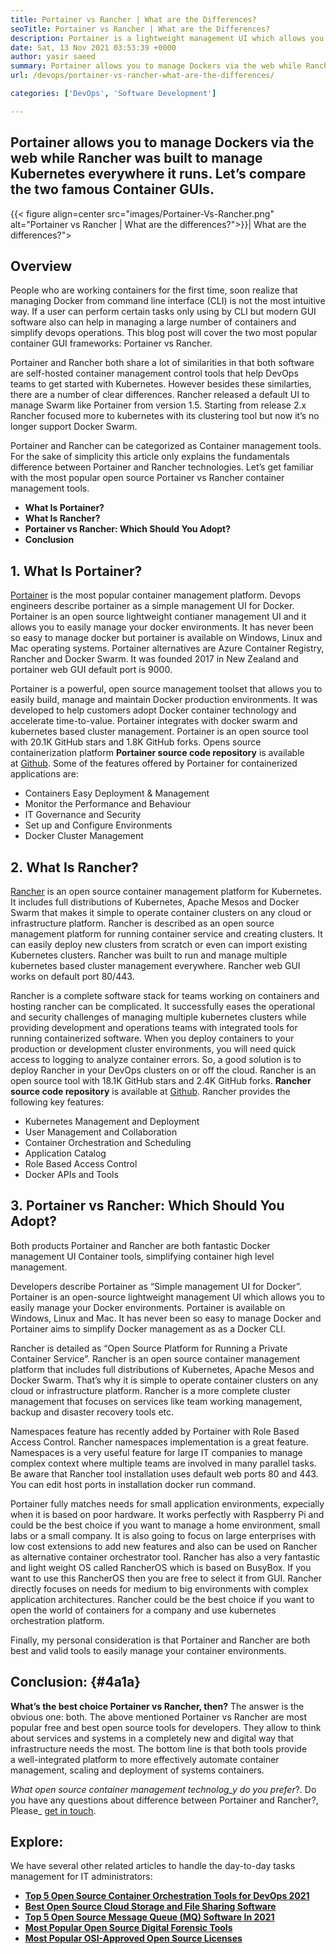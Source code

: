 ```yaml
---
title: Portainer vs Rancher | What are the Differences?
seoTitle: Portainer vs Rancher | What are the Differences?
description: Portainer is a lightweight management UI which allows you to easily manage your different Docker environments while Rancher was built to manage Kubernetes everywhere it runs.
date: Sat, 13 Nov 2021 03:53:39 +0000
author: yasir saeed
summary: Portainer allows you to manage Dockers via the web while Rancher was built to manage Kubernetes everywhere it runs. Let’s compare the two famous Container GUIs.
url: /devops/portainer-vs-rancher-what-are-the-differences/

categories: ['DevOps', 'Software Development']

---
```

## Portainer allows you to manage Dockers via the web while Rancher was built to manage Kubernetes everywhere it runs. Let’s compare the two famous Container GUIs.

{{< figure align=center src="images/Portainer-Vs-Rancher.png" alt="Portainer vs Rancher | What are the differences?">}}| What are the differences?">  

## Overview

People who are working containers for the first time, soon realize that managing Docker from command line interface (CLI) is not the most intuitive way. If a user can perform certain tasks only using by CLI but modern GUI software also can help in managing a large number of containers and simplify devops operations. This blog post will cover the two most popular container GUI frameworks: Portainer vs Rancher.

Portainer and Rancher both share a lot of similarities in that both software are self-hosted container management control tools that help DevOps teams to get started with Kubernetes. However besides these similarties, there are a number of clear differences. Rancher released a default UI to manage Swarm like Portainer from version 1.5. Starting from release 2.x Rancher focused more to kubernetes with its clustering tool but now it’s no longer support Docker Swarm. 

Portainer and Rancher can be categorized as Container management tools. For the sake of simplicity this article only explains the fundamentals difference between Portainer and Rancher technologies. Let’s get familiar with the most popular open source Portainer vs Rancher container management tools.

  * **What Is Portainer?**
  * **What Is Rancher?**
  * **Portainer vs Rancher: Which Should You Adopt?**
  * **Conclusion**

## **1. What Is Portainer?**

[Portainer][1] is the most popular container management platform. Devops engineers describe portainer as a simple management UI for Docker. Portainer is an open source lightweight contianer management UI and it allows you to easily manage your docker environments. It has never been so easy to manage docker but portainer is available on Windows, Linux and Mac operating systems. Portainer alternatives are Azure Container Registry, Rancher and Docker Swarm. It was founded 2017 in New Zealand and portainer web GUI default port is 9000.

Portainer is a powerful, open source management toolset that allows you to easily build, manage and maintain Docker production environments. It was developed to help customers adopt Docker container technology and accelerate time-to-value. Portainer integrates with docker swarm and kubernetes based cluster management. Portainer is an open source tool with 20.1K GitHub stars and 1.8K GitHub forks. Opens source containerization platform **Portainer source code repository** is available at [Github][2]. Some of the features offered by Portainer for containerized applications are:

  * Containers Easy Deployment & Management
  * Monitor the Performance and Behaviour
  * IT Governance and Security
  * Set up and Configure Environments
  * Docker Cluster Management

## 2. What Is Rancher?

[Rancher][3] is an open source container management platform for Kubernetes. It includes full distributions of Kubernetes, Apache Mesos and Docker Swarm that makes it simple to operate container clusters on any cloud or infrastructure platform. Rancher is described as an open source management platform for running container service and creating clusters. It can easily deploy new clusters from scratch or even can import existing Kubernetes clusters. Rancher was built to run and manage multiple kubernetes based cluster management everywhere. Rancher web GUI works on default port 80/443.

Rancher is a complete software stack for teams working on containers and hosting rancher can be complicated. It successfully eases the operational and security challenges of managing multiple kubernetes clusters while providing development and operations teams with integrated tools for running containerized software. When you deploy containers to your production or development cluster environments, you will need quick access to logging to analyze container errors. So, a good solution is to deploy Rancher in your DevOps clusters on or off the cloud. Rancher is an open source tool with 18.1K GitHub stars and 2.4K GitHub forks. **Rancher source code repository** is available at [Github][4]. Rancher provides the following key features:

  * Kubernetes Management and Deployment
  * User Management and Collaboration
  * Container Orchestration and Scheduling
  * Application Catalog
  * Role Based Access Control
  * Docker APIs and Tools

## 3. Portainer vs Rancher: Which Should You Adopt?

Both products Portainer and Rancher are both fantastic Docker management UI Container tools, simplifying container high level management.

Developers describe Portainer as “Simple management UI for Docker”. Portainer is an open-source lightweight management UI which allows you to easily manage your Docker environments. Portainer is available on Windows, Linux and Mac. It has never been so easy to manage Docker and Portainer aims to simplify Docker management as as a Docker CLI.

Rancher is detailed as “Open Source Platform for Running a Private Container Service”. Rancher is an open source container management platform that includes full distributions of Kubernetes, Apache Mesos and Docker Swarm. That’s why it is simple to operate container clusters on any cloud or infrastructure platform. Rancher is a more complete cluster management that focuses on services like team working management, backup and disaster recovery tools etc.

Namespaces feature has recently added by Portainer with Role Based Access Control. Rancher namespaces implementation is a great feature. Namespaces is a very useful feature for large IT companies to manage complex context where multiple teams are involved in many parallel tasks. Be aware that Rancher tool installation uses default web ports 80 and 443. You can edit host ports in installation docker run command.

Portainer fully matches needs for small application environments, expecially when it is based on poor hardware. It works perfectly with Raspberry Pi and could be the best choice if you want to manage a home environment, small labs or a small company. It is also going to focus on large enterprises with low cost extensions to add new features and also can be used on Rancher as alternative container orchestrator tool. Rancher has also a very fantastic and light weight OS called RancherOS which is based on BusyBox. If you want to use this RancherOS then you are free to select it from GUI. Rancher directly focuses on needs for medium to big environments with complex application architectures. Rancher could be the best choice if you want to open the world of containers for a company and use kubernetes orchestration platform.

Finally, my personal consideration is that Portainer and Rancher are both best and valid tools to easily manage your container environments.

## Conclusion: {#4a1a}

**What’s the best choice Portainer vs Rancher, then?** The answer is the obvious one: both. The above mentioned Portainer vs Rancher are most popular free and best open source tools for developers. They allow to think about services and systems in a completely new and digital way that infrastructure needs the most. The bottom line is that both tools provide a well-integrated platform to more effectively automate container management, scaling and deployment of systems containers. 

_What open source container management technolog_y do you prefer_?. Do you have any questions about difference between Portainer and Rancher?, Please_ [get in touch][5].

## Explore:

We have several other related articles to handle the day-to-day tasks management for IT administrators:

  * **[Top 5 Open Source Container Orchestration Tools for DevOps 2021][6]**
  * **[Best Open Source Cloud Storage and File Sharing Software][7]**
  * **[Top 5 Open Source Message Queue (MQ) Software In 2021][8]**
  * **[Most Popular Open Source Digital Forensic Tools][9]**
  * **[Most Popular OSI-Approved Open Source Licenses][10]**

 [1]: https://www.portainer.io/
 [2]: https://github.com/portainer/portainer
 [3]: https://rancher.com/
 [4]: https://github.com/rancher/rancher
 [5]: mailto:yasir.saeed@aspose.com
 [6]: https://blog.containerize.com/2021/10/11/top-5-open-source-container-orchestration-tools-for-devops-in-2021/
 [7]: https://products.containerize.com/backup-and-sync/
 [8]: https://blog.containerize.com/2021/07/09/top-5-open-source-message-queue-software-in-2021/
 [9]: https://blog.containerize.com/2021/08/30/top-5-open-source-digital-forensic-tools-in-2021/
 [10]: https://blog.containerize.com/2021/09/23/top-5-most-popular-osi-approved-open-source-licenses-of-2021/
